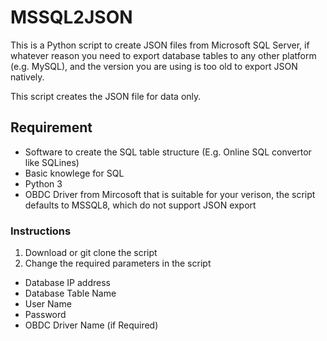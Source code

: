 <h1>MSSQL2JSON</h1>
This is a Python script to create JSON files from Microsoft SQL Server, if whatever reason you need to export database tables to any other platform (e.g. MySQL), and the version you are using is too old to export JSON natively.

This script creates the JSON file for data only.


## Requirement
* Software to create the SQL table structure (E.g. Online SQL convertor like SQLines)
* Basic knowlege for SQL
* Python 3
* OBDC Driver from Mircosoft that is suitable for your verison, the script defaults to MSSQL8, which do not support JSON export

### Instructions
1. Download or git clone the script
1. Change the required parameters in the script
  * Database IP address
  * Database Table Name
  * User Name
  * Password
  * OBDC Driver Name (if Required)